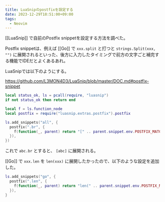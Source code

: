 ```yaml
---
title: LuaSnipのpostfixを設定する
date: 2023-12-29T18:51:00+09:00
tags:
  - Neovim
---
```


 [[LuaSnip]] で自前のPostfix snippetを設定する方法を調べた。

Postfix snippetは、例えば [[Go]] で `xxx.split` と打つと `strings.Split(xxx, "")` に展開されるといった、後方に入力したタイミングで前方の文字ごと補完する機能でIDEだとよくあるあれ。

LuaSnipでは以下のようにする。

https://github.com/L3MON4D3/LuaSnip/blob/master/DOC.md#postfix-snippet

```lua
local status_ok, ls = pcall(require, "luasnip")
if not status_ok then return end

local f = ls.function_node
local postfix = require("luasnip.extras.postfix").postfix

ls.add_snippets("all", {
  postfix(".br", {
    f(function(_, parent) return "[" .. parent.snippet.env.POSTFIX_MATCH .. "]" end, {}),
  }),
})
```

これで `abc.br` とすると、 `[abc]` に展開される。

[[Go]] で `xxx.len` を `len(xxx)` に展開したかったので、以下のような設定を追加した。

```lua
ls.add_snippets("go", {
  postfix(".len", {
    f(function(_, parent) return "len(" .. parent.snippet.env.POSTFIX_MATCH .. ")" end, {}),
  }),
}
```
